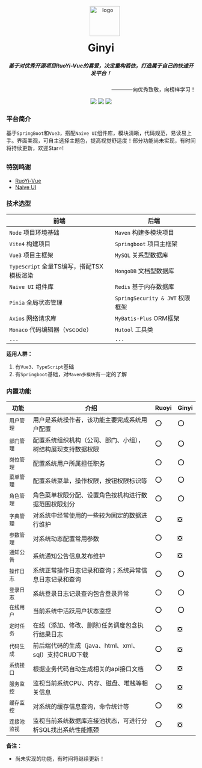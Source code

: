 <p align="center" style="margin-left: 20px;">
	<img alt="logo" src="https://gitee.com/my-images/typora-imgs/raw/master/%E5%93%86%E5%95%A6a%E6%A2%A6test.png" width="80" height="80">
</p>
<h1 align="center" style="margin-top: 0;">Ginyi</h1>
<h5 align="center">基于对优秀开源项目RuoYi-Vue的喜爱，决定重构若依，打造属于自己的快速开发平台！</h5>
<p align="right">————向优秀致敬，向榜样学习！</p>
<p align="center">
	<a href="https://gitee.com/y_project/RuoYi-Vue/stargazers"><img src="https://img.shields.io/badge/license-MIT-brightgreen"></a>
	<a href="https://gitee.com/y_project/RuoYi-Vue"><img src="https://img.shields.io/badge/Ginyi-v1.0.0-red"></a>
	<a href="https://gitee.com/y_project/RuoYi-Vue/blob/master/LICENSE"><img src="https://img.shields.io/github/license/mashape/apistatus.svg"></a>
</p>



### 平台简介

基于`SpringBoot`和`Vue3`，搭配`Naive UI`组件库，模块清晰，代码规范，易读易上手。界面美观，可自主选择主题色，提高视觉舒适度！部分功能尚未实现，有时间将持续更新，欢迎Star⭐!



### 特别鸣谢

- [RuoYi-Vue](https://gitee.com/y_project/RuoYi-Vue?_from=gitee_search)
- [Naive UI](https://www.naiveui.com/)



### 技术选型

| 前端                                     | 后端                            |
| ---------------------------------------- | ------------------------------- |
| `Node` 项目环境基础                      | `Maven` 构建多模块项目          |
| `Vite4` 构建项目                         | `Springboot` 项目主框架         |
| `Vue3` 项目主框架                        | `MySQL` 关系型数据库            |
| `TypeScript` 全量TS编写，搭配TSX模板渲染 | `MongoDB` 文档型数据库          |
| `Naive UI` 组件库                        | `Redis` 基于内存数据库          |
| `Pinia` 全局状态管理                     | `SpringSecurity & JWT` 权限框架 |
| `Axios` 网络请求库                       | `MyBatis-Plus` ORM框架          |
| `Monaco` 代码编辑器（vscode）            | `Hutool` 工具类                 |
| `...`                                    | `...`                           |

**适用人群：**

1. 有`Vue3`、`TypeScript`基础
2. 有`Springboot`基础，对`Maven多模块`有一定的了解



### 内置功能

| 功能         | 介绍                                                         | Ruoyi | Ginyi |
| ------------ | ------------------------------------------------------------ | ----- | ----- |
| `用户管理`   | 用户是系统操作者，该功能主要完成系统用户配置                 | ⭕     | ⭕     |
| `部门管理`   | 配置系统组织机构（公司、部门、小组），树结构展现支持数据权限 | ⭕     | ⭕     |
| `岗位管理`   | 配置系统用户所属担任职务                                     | ⭕     | ⭕     |
| `菜单管理`   | 配置系统菜单，操作权限，按钮权限标识等                       | ⭕     | ⭕     |
| `角色管理`   | 角色菜单权限分配、设置角色按机构进行数据范围权限划分         | ⭕     | ⭕     |
| `字典管理`   | 对系统中经常使用的一些较为固定的数据进行维护                 | ⭕     | ❎     |
| `参数管理`   | 对系统动态配置常用参数                                       | ⭕     | ❎     |
| `通知公告`   | 系统通知公告信息发布维护                                     | ⭕     | ❎     |
| `操作日志`   | 系统正常操作日志记录和查询；系统异常信息日志记录和查询       | ⭕     | ⭕     |
| `登录日志`   | 系统登录日志记录查询包含登录异常                             | ⭕     | ⭕     |
| `在线用户`   | 当前系统中活跃用户状态监控                                   | ⭕     | ⭕     |
| `定时任务`   | 在线（添加、修改、删除)任务调度包含执行结果日志              | ⭕     | ❎     |
| `代码生成`   | 前后端代码的生成（java、html、xml、sql）支持CRUD下载         | ⭕     | ❎     |
| `系统接口`   | 根据业务代码自动生成相关的api接口文档                        | ⭕     | ❎     |
| `服务监控`   | 监视当前系统CPU、内存、磁盘、堆栈等相关信息                  | ⭕     | ❎     |
| `缓存监控`   | 对系统的缓存信息查询，命令统计等                             | ⭕     | ❎     |
| `连接池监视` | 监视当前系统数据库连接池状态，可进行分析SQL找出系统性能瓶颈  | ⭕     | ❎     |

**备注：**

- 尚未实现的功能，有时间将继续更新！



